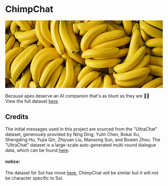 # ChimpChat
![bananas](https://raw.githubusercontent.com/branles14/assets/master/images/banners/1/small.png)
  
Because apes deserve an AI companion that's as blunt as they are 🤖🐒  
View the full dataset [here](https://huggingface.co/datasets/branles14/chimpchat).  

## Credits
The initial messages used in this project are sourced from the "UltraChat" dataset, generously provided by Ning Ding, Yulin Chen, Bokai Xu, Shengding Hu, Yujia Qin, Zhiyuan Liu, Maosong Sun, and Bowen Zhou. The "UltraChat" dataset is a large-scale auto-generated multi-round dialogue data, which can be found [here](https://github.com/thunlp/UltraChat).  

#### notice:
The dataset for Sol has move [here](https://huggingface.co/datasets/branles14/sol_dataset), ChimpChat will be similar but it will not be character specific to Sol.
